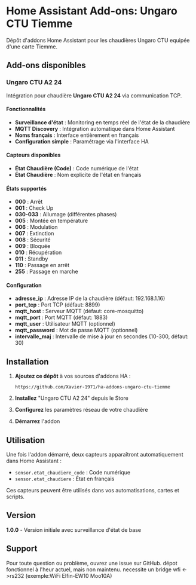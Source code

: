 # Home Assistant Add-ons: Ungaro CTU Tiemme

Dépôt d'addons Home Assistant pour les chaudières Ungaro CTU equipée d'une carte Tiemme.

## Add-ons disponibles

### Ungaro CTU A2 24

Intégration pour chaudière **Ungaro CTU A2 24** via communication TCP.

#### Fonctionnalités
- **Surveillance d'état** : Monitoring en temps réel de l'état de la chaudière
- **MQTT Discovery** : Intégration automatique dans Home Assistant
- **Noms français** : Interface entièrement en français
- **Configuration simple** : Paramétrage via l'interface HA

#### Capteurs disponibles
- **État Chaudière (Code)** : Code numérique de l'état
- **État Chaudière** : Nom explicite de l'état en français

#### États supportés
- **000** : Arrêt
- **001** : Check Up  
- **030-033** : Allumage (différentes phases)
- **005** : Montée en température
- **006** : Modulation
- **007** : Extinction
- **008** : Sécurité
- **009** : Bloquée
- **010** : Récupération
- **011** : Standby
- **110** : Passage en arrêt
- **255** : Passage en marche

#### Configuration
- **adresse_ip** : Adresse IP de la chaudière (défaut: 192.168.1.16)
- **port_tcp** : Port TCP (défaut: 8899)
- **mqtt_host** : Serveur MQTT (défaut: core-mosquitto)
- **mqtt_port** : Port MQTT (défaut: 1883)
- **mqtt_user** : Utilisateur MQTT (optionnel)
- **mqtt_password** : Mot de passe MQTT (optionnel)
- **intervalle_maj** : Intervalle de mise à jour en secondes (10-300, défaut: 30)

## Installation

1. **Ajoutez ce dépôt** à vos sources d'addons HA :
   ```
   https://github.com/Xavier-1971/ha-addons-ungaro-ctu-tiemme
   ```

2. **Installez** "Ungaro CTU A2 24" depuis le Store

3. **Configurez** les paramètres réseau de votre chaudière

4. **Démarrez** l'addon

## Utilisation

Une fois l'addon démarré, deux capteurs apparaîtront automatiquement dans Home Assistant :
- `sensor.etat_chaudiere_code` : Code numérique
- `sensor.etat_chaudiere` : État en français

Ces capteurs peuvent être utilisés dans vos automatisations, cartes et scripts.

## Version

**1.0.0** - Version initiale avec surveillance d'état de base

## Support

Pour toute question ou problème, ouvrez une issue sur GitHub. dépot fonctionnel à l'heur actuel, mais non maintenu. necessite un bridge wfi <->rs232 (exemple:WiFi Elfin-EW10 Moo10A)

